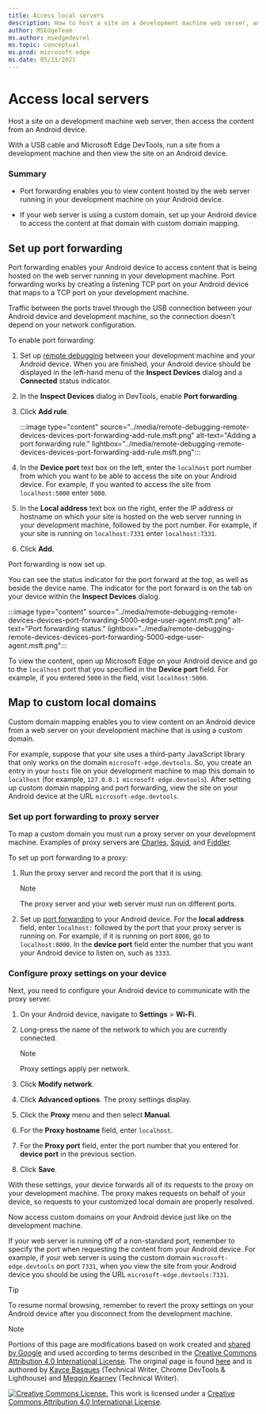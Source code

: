 ```yaml
---
title: Access local servers
description: How to host a site on a development machine web server, and then access the content from an Android device.
author: MSEdgeTeam
ms.author: msedgedevrel
ms.topic: conceptual
ms.prod: microsoft-edge
ms.date: 05/11/2021
---
```

<!-- Copyright Kayce Basques

   Licensed under the Apache License, Version 2.0 (the "License");
   you may not use this file except in compliance with the License.
   You may obtain a copy of the License at

       https://www.apache.org/licenses/LICENSE-2.0

   Unless required by applicable law or agreed to in writing, software
   distributed under the License is distributed on an "AS IS" BASIS,
   WITHOUT WARRANTIES OR CONDITIONS OF ANY KIND, either express or implied.
   See the License for the specific language governing permissions and
   limitations under the License.  -->
# Access local servers

Host a site on a development machine web server, then access the content from an Android device.

With a USB cable and Microsoft Edge DevTools, run a site from a development machine and then view the site on an Android device.

### Summary

*  Port forwarding enables you to view content hosted by the web server running in your development machine on your Android device.

*  If your web server is using a custom domain, set up your Android device to access the content at that domain with custom domain mapping.


<!-- ====================================================================== -->
## Set up port forwarding

Port forwarding enables your Android device to access content that is being hosted on the web server running in your development machine.  Port forwarding works by creating a listening TCP port on your Android device that maps to a TCP port on your development machine.

Traffic between the ports travel through the USB connection between your Android device and development machine, so the connection doesn't depend on your network configuration.

To enable port forwarding:

1. Set up [remote debugging](./index.md) between your development machine and your Android device.  When you are finished, your Android device should be displayed in the left-hand menu of the **Inspect Devices** dialog and a **Connected** status indicator.

1. In the **Inspect Devices** dialog in DevTools, enable **Port forwarding**.

1. Click **Add rule**.

   :::image type="content" source="../media/remote-debugging-remote-devices-devices-port-forwarding-add-rule.msft.png" alt-text="Adding a port forwarding rule." lightbox="../media/remote-debugging-remote-devices-devices-port-forwarding-add-rule.msft.png":::

1. In the **Device port** text box on the left, enter the `localhost` port number from which you want to be able to access the site on your Android device.  For example, if you wanted to access the site from `localhost:5000` enter `5000`.

1. In the **Local address** text box on the right, enter the IP address or hostname on which your site is hosted on the web server running in your development machine, followed by the port number.  For example, if your site is running on `localhost:7331` enter `localhost:7331`.

1. Click **Add**.

Port forwarding is now set up.

You can see the status indicator for the port forward at the top, as well as beside the device name.  The indicator for the port forward is on the tab on your device within the **Inspect Devices** dialog.

:::image type="content" source="../media/remote-debugging-remote-devices-devices-port-forwarding-5000-edge-user-agent.msft.png" alt-text="Port forwarding status." lightbox="../media/remote-debugging-remote-devices-devices-port-forwarding-5000-edge-user-agent.msft.png":::

To view the content, open up Microsoft Edge on your Android device and go to the `localhost` port that you specified in the **Device port** field.  For example, if you entered `5000` in the field, visit `localhost:5000`.


<!-- ====================================================================== -->
## Map to custom local domains

Custom domain mapping enables you to view content on an Android device from a web server on your development machine that is using a custom domain.

For example, suppose that your site uses a third-party JavaScript library that only works on the domain `microsoft-edge.devtools`.  So, you create an entry in your `hosts` file on your development machine to map this domain to `localhost` (for example, `127.0.0.1 microsoft-edge.devtools`).  After setting up custom domain mapping and port forwarding, view the site on your Android device at the URL `microsoft-edge.devtools`.

### Set up port forwarding to proxy server

To map a custom domain you must run a proxy server on your development machine.  Examples of proxy servers are [Charles](https://www.charlesproxy.com), [Squid](https://wiki.squid-cache.org), and [Fiddler](https://www.telerik.com/fiddler).

To set up port forwarding to a proxy:

1. Run the proxy server and record the port that it is using.

   > [!NOTE]
   > The proxy server and your web server must run on different ports.

1. Set up [port forwarding](#set-up-port-forwarding) to your Android device.  For the **local address** field, enter `localhost:` followed by the port that your proxy server is running on.  For example, if it is running on port `8000`, go to `localhost:8000`.  In the **device port** field enter the number that you want your Android device to listen on, such as `3333`.

### Configure proxy settings on your device

Next, you need to configure your Android device to communicate with the proxy server.

1. On your Android device, navigate to **Settings** > **Wi-Fi**.

1. Long-press the name of the network to which you are currently connected.

    > [!NOTE]
    > Proxy settings apply per network.

1. Click **Modify network**.

1. Click **Advanced options**.  The proxy settings display.

1. Click the **Proxy** menu and then select **Manual**.

1. For the **Proxy hostname** field, enter `localhost`.

1. For the **Proxy port** field, enter the port number that you entered for **device port** in the previous section.

1. Click **Save**.

With these settings, your device forwards all of its requests to the proxy on your development machine.  The proxy makes requests on behalf of your device, so requests to your customized local domain are properly resolved.

Now access custom domains on your Android device just like on the development machine.

If your web server is running off of a non-standard port, remember to specify the port when requesting the content from your Android device.  For example, if your web server is using the custom domain `microsoft-edge.devtools` on port `7331`, when you view the site from your Android device you should be using the URL `microsoft-edge.devtools:7331`.

> [!TIP]
> To resume normal browsing, remember to revert the proxy settings on your Android device after you disconnect from the development machine.


<!-- ====================================================================== -->
> [!NOTE]
> Portions of this page are modifications based on work created and [shared by Google](https://developers.google.com/terms/site-policies) and used according to terms described in the [Creative Commons Attribution 4.0 International License](https://creativecommons.org/licenses/by/4.0).
> The original page is found [here](https://developers.google.com/web/tools/chrome-devtools/remote-debugging/local-server) and is authored by [Kayce Basques](https://developers.google.com/web/resources/contributors#kayce-basques) (Technical Writer, Chrome DevTools \& Lighthouse) and [Meggin Kearney](https://developers.google.com/web/resources/contributors#meggin-kearney) (Technical Writer).

[![Creative Commons License.](https://i.creativecommons.org/l/by/4.0/88x31.png)](https://creativecommons.org/licenses/by/4.0)
This work is licensed under a [Creative Commons Attribution 4.0 International License](https://creativecommons.org/licenses/by/4.0).

